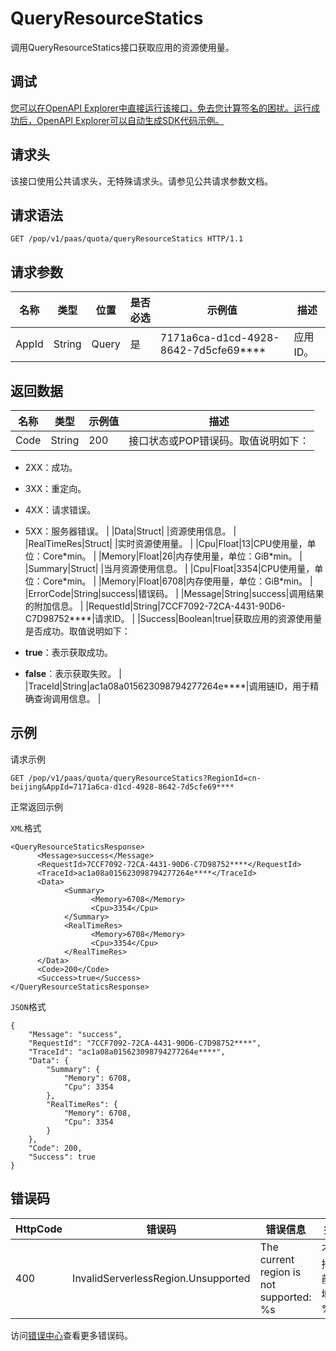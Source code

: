# QueryResourceStatics

调用QueryResourceStatics接口获取应用的资源使用量。

## 调试

[您可以在OpenAPI Explorer中直接运行该接口，免去您计算签名的困扰。运行成功后，OpenAPI Explorer可以自动生成SDK代码示例。](https://api.aliyun.com/#product=sae&api=QueryResourceStatics&type=ROA&version=2019-05-06)

## 请求头

该接口使用公共请求头，无特殊请求头。请参见公共请求参数文档。

## 请求语法

```
GET /pop/v1/paas/quota/queryResourceStatics HTTP/1.1
```

## 请求参数

|名称|类型|位置|是否必选|示例值|描述|
|--|--|--|----|---|--|
|AppId|String|Query|是|7171a6ca-d1cd-4928-8642-7d5cfe69\*\*\*\*|应用ID。 |

## 返回数据

|名称|类型|示例值|描述|
|--|--|---|--|
|Code|String|200|接口状态或POP错误码。取值说明如下：

 -   2XX：成功。
-   3XX：重定向。
-   4XX：请求错误。
-   5XX：服务器错误。 |
|Data|Struct| |资源使用信息。 |
|RealTimeRes|Struct| |实时资源使用量。 |
|Cpu|Float|13|CPU使用量，单位：Core\*min。 |
|Memory|Float|26|内存使用量，单位：GiB\*min。 |
|Summary|Struct| |当月资源使用信息。 |
|Cpu|Float|3354|CPU使用量，单位：Core\*min。 |
|Memory|Float|6708|内存使用量，单位：GiB\*min。 |
|ErrorCode|String|success|错误码。 |
|Message|String|success|调用结果的附加信息。 |
|RequestId|String|7CCF7092-72CA-4431-90D6-C7D98752\*\*\*\*|请求ID。 |
|Success|Boolean|true|获取应用的资源使用量是否成功。取值说明如下：

 -   **true**：表示获取成功。
-   **false**：表示获取失败。 |
|TraceId|String|ac1a08a015623098794277264e\*\*\*\*|调用链ID，用于精确查询调用信息。 |

## 示例

请求示例

```
GET /pop/v1/paas/quota/queryResourceStatics?RegionId=cn-beijing&AppId=7171a6ca-d1cd-4928-8642-7d5cfe69****
```

正常返回示例

`XML`格式

```
<QueryResourceStaticsResponse>
      <Message>success</Message>
      <RequestId>7CCF7092-72CA-4431-90D6-C7D98752****</RequestId>
      <TraceId>ac1a08a015623098794277264e****</TraceId>
      <Data>
            <Summary>
                  <Memory>6708</Memory>
                  <Cpu>3354</Cpu>
            </Summary>
            <RealTimeRes>
                  <Memory>6708</Memory>
                  <Cpu>3354</Cpu>
            </RealTimeRes>
      </Data>
      <Code>200</Code>
      <Success>true</Success>
</QueryResourceStaticsResponse>
```

`JSON`格式

```
{
    "Message": "success",
    "RequestId": "7CCF7092-72CA-4431-90D6-C7D98752****",
    "TraceId": "ac1a08a015623098794277264e****",
    "Data": {
        "Summary": {
            "Memory": 6708,
            "Cpu": 3354
        },
        "RealTimeRes": {
            "Memory": 6708,
            "Cpu": 3354
        }
    },
    "Code": 200,
    "Success": true
}
```

## 错误码

|HttpCode|错误码|错误信息|描述|
|--------|---|----|--|
|400|InvalidServerlessRegion.Unsupported|The current region is not supported: %s|不支持当前地域：%s。|

访问[错误中心](https://error-center.aliyun.com/status/product/sae)查看更多错误码。

